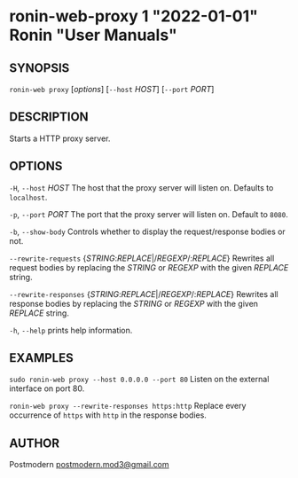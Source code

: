 # ronin-web-proxy 1 "2022-01-01" Ronin "User Manuals"

## SYNOPSIS

`ronin-web proxy` [*options*] [`--host` *HOST*] [`--port` *PORT*]

## DESCRIPTION

Starts a HTTP proxy server.

## OPTIONS

`-H`, `--host` *HOST*
  The host that the proxy server will listen on. Defaults to `localhost`.

`-p`, `--port` *PORT*
  The port that the proxy server will listen on. Default to `8080`.

`-b`, `--show-body`
  Controls whether to display the request/response bodies or not.

`--rewrite-requests` {*STRING*:*REPLACE*|/*REGEXP*/:*REPLACE*}
  Rewrites all request bodies by replacing the *STRING* or *REGEXP* with the
  given *REPLACE* string.

`--rewrite-responses` {*STRING*:*REPLACE*|/*REGEXP*/:*REPLACE*}
  Rewrites all response bodies by replacing the *STRING* or *REGEXP* with the
  given *REPLACE* string.

`-h`, `--help`
  prints help information.

## EXAMPLES

`sudo ronin-web proxy --host 0.0.0.0 --port 80`
  Listen on the external interface on port 80.

`ronin-web proxy --rewrite-responses https:http`
  Replace every occurrence of `https` with `http` in the response bodies.

## AUTHOR

Postmodern <postmodern.mod3@gmail.com>

